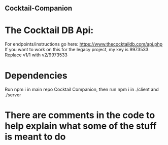 ## Cocktail-Companion

# The Cocktail DB Api:
For endpoints/instructions go here: https://www.thecocktaildb.com/api.php
If you want to work on this for the legacy project, my key is 9973533. Replace v1/1 with v2/9973533

# Dependencies
Run npm i in main repo Cocktail Companion, then run npm i in ./client and ./server

# There are comments in the code to help explain what some of the stuff is meant to do